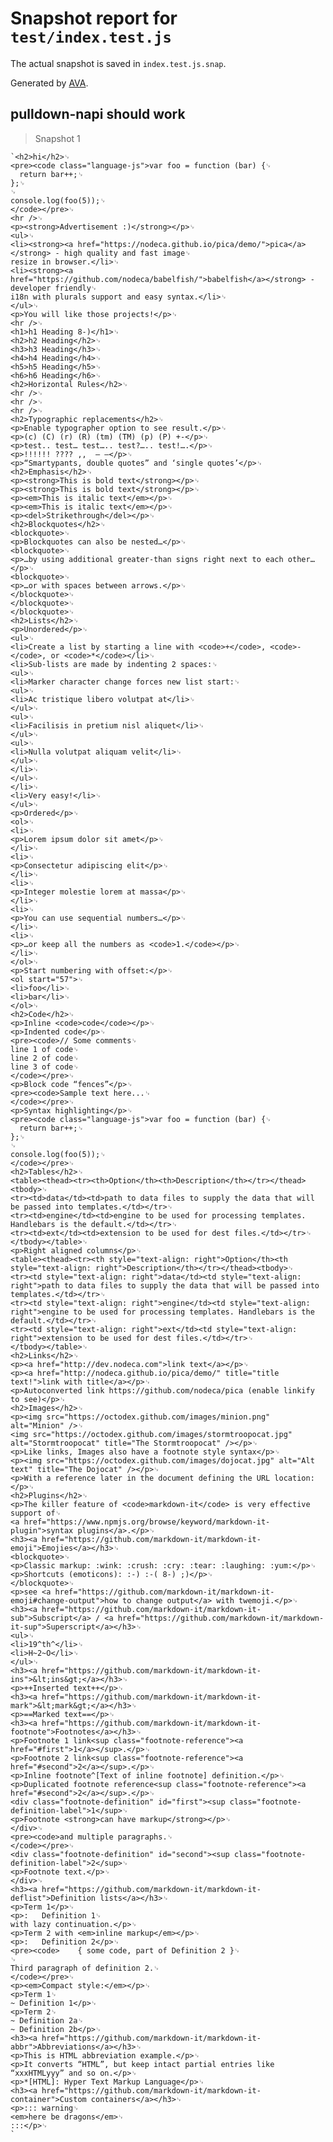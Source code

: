# Snapshot report for `test/index.test.js`

The actual snapshot is saved in `index.test.js.snap`.

Generated by [AVA](https://avajs.dev).

## pulldown-napi should work

> Snapshot 1

    `<h2>hi</h2>␊
    <pre><code class="language-js">var foo = function (bar) {␊
      return bar++;␊
    };␊
    ␊
    console.log(foo(5));␊
    </code></pre>␊
    <hr />␊
    <p><strong>Advertisement :)</strong></p>␊
    <ul>␊
    <li><strong><a href="https://nodeca.github.io/pica/demo/">pica</a></strong> - high quality and fast image␊
    resize in browser.</li>␊
    <li><strong><a href="https://github.com/nodeca/babelfish/">babelfish</a></strong> - developer friendly␊
    i18n with plurals support and easy syntax.</li>␊
    </ul>␊
    <p>You will like those projects!</p>␊
    <hr />␊
    <h1>h1 Heading 8-)</h1>␊
    <h2>h2 Heading</h2>␊
    <h3>h3 Heading</h3>␊
    <h4>h4 Heading</h4>␊
    <h5>h5 Heading</h5>␊
    <h6>h6 Heading</h6>␊
    <h2>Horizontal Rules</h2>␊
    <hr />␊
    <hr />␊
    <hr />␊
    <h2>Typographic replacements</h2>␊
    <p>Enable typographer option to see result.</p>␊
    <p>(c) (C) (r) (R) (tm) (TM) (p) (P) +-</p>␊
    <p>test.. test… test….. test?….. test!….</p>␊
    <p>!!!!!! ???? ,,  – —</p>␊
    <p>“Smartypants, double quotes” and ‘single quotes’</p>␊
    <h2>Emphasis</h2>␊
    <p><strong>This is bold text</strong></p>␊
    <p><strong>This is bold text</strong></p>␊
    <p><em>This is italic text</em></p>␊
    <p><em>This is italic text</em></p>␊
    <p><del>Strikethrough</del></p>␊
    <h2>Blockquotes</h2>␊
    <blockquote>␊
    <p>Blockquotes can also be nested…</p>␊
    <blockquote>␊
    <p>…by using additional greater-than signs right next to each other…</p>␊
    <blockquote>␊
    <p>…or with spaces between arrows.</p>␊
    </blockquote>␊
    </blockquote>␊
    </blockquote>␊
    <h2>Lists</h2>␊
    <p>Unordered</p>␊
    <ul>␊
    <li>Create a list by starting a line with <code>+</code>, <code>-</code>, or <code>*</code></li>␊
    <li>Sub-lists are made by indenting 2 spaces:␊
    <ul>␊
    <li>Marker character change forces new list start:␊
    <ul>␊
    <li>Ac tristique libero volutpat at</li>␊
    </ul>␊
    <ul>␊
    <li>Facilisis in pretium nisl aliquet</li>␊
    </ul>␊
    <ul>␊
    <li>Nulla volutpat aliquam velit</li>␊
    </ul>␊
    </li>␊
    </ul>␊
    </li>␊
    <li>Very easy!</li>␊
    </ul>␊
    <p>Ordered</p>␊
    <ol>␊
    <li>␊
    <p>Lorem ipsum dolor sit amet</p>␊
    </li>␊
    <li>␊
    <p>Consectetur adipiscing elit</p>␊
    </li>␊
    <li>␊
    <p>Integer molestie lorem at massa</p>␊
    </li>␊
    <li>␊
    <p>You can use sequential numbers…</p>␊
    </li>␊
    <li>␊
    <p>…or keep all the numbers as <code>1.</code></p>␊
    </li>␊
    </ol>␊
    <p>Start numbering with offset:</p>␊
    <ol start="57">␊
    <li>foo</li>␊
    <li>bar</li>␊
    </ol>␊
    <h2>Code</h2>␊
    <p>Inline <code>code</code></p>␊
    <p>Indented code</p>␊
    <pre><code>// Some comments␊
    line 1 of code␊
    line 2 of code␊
    line 3 of code␊
    </code></pre>␊
    <p>Block code “fences”</p>␊
    <pre><code>Sample text here...␊
    </code></pre>␊
    <p>Syntax highlighting</p>␊
    <pre><code class="language-js">var foo = function (bar) {␊
      return bar++;␊
    };␊
    ␊
    console.log(foo(5));␊
    </code></pre>␊
    <h2>Tables</h2>␊
    <table><thead><tr><th>Option</th><th>Description</th></tr></thead><tbody>␊
    <tr><td>data</td><td>path to data files to supply the data that will be passed into templates.</td></tr>␊
    <tr><td>engine</td><td>engine to be used for processing templates. Handlebars is the default.</td></tr>␊
    <tr><td>ext</td><td>extension to be used for dest files.</td></tr>␊
    </tbody></table>␊
    <p>Right aligned columns</p>␊
    <table><thead><tr><th style="text-align: right">Option</th><th style="text-align: right">Description</th></tr></thead><tbody>␊
    <tr><td style="text-align: right">data</td><td style="text-align: right">path to data files to supply the data that will be passed into templates.</td></tr>␊
    <tr><td style="text-align: right">engine</td><td style="text-align: right">engine to be used for processing templates. Handlebars is the default.</td></tr>␊
    <tr><td style="text-align: right">ext</td><td style="text-align: right">extension to be used for dest files.</td></tr>␊
    </tbody></table>␊
    <h2>Links</h2>␊
    <p><a href="http://dev.nodeca.com">link text</a></p>␊
    <p><a href="http://nodeca.github.io/pica/demo/" title="title text!">link with title</a></p>␊
    <p>Autoconverted link https://github.com/nodeca/pica (enable linkify to see)</p>␊
    <h2>Images</h2>␊
    <p><img src="https://octodex.github.com/images/minion.png" alt="Minion" />␊
    <img src="https://octodex.github.com/images/stormtroopocat.jpg" alt="Stormtroopocat" title="The Stormtroopocat" /></p>␊
    <p>Like links, Images also have a footnote style syntax</p>␊
    <p><img src="https://octodex.github.com/images/dojocat.jpg" alt="Alt text" title="The Dojocat" /></p>␊
    <p>With a reference later in the document defining the URL location:</p>␊
    <h2>Plugins</h2>␊
    <p>The killer feature of <code>markdown-it</code> is very effective support of␊
    <a href="https://www.npmjs.org/browse/keyword/markdown-it-plugin">syntax plugins</a>.</p>␊
    <h3><a href="https://github.com/markdown-it/markdown-it-emoji">Emojies</a></h3>␊
    <blockquote>␊
    <p>Classic markup: :wink: :crush: :cry: :tear: :laughing: :yum:</p>␊
    <p>Shortcuts (emoticons): :-) :-( 8-) ;)</p>␊
    </blockquote>␊
    <p>see <a href="https://github.com/markdown-it/markdown-it-emoji#change-output">how to change output</a> with twemoji.</p>␊
    <h3><a href="https://github.com/markdown-it/markdown-it-sub">Subscript</a> / <a href="https://github.com/markdown-it/markdown-it-sup">Superscript</a></h3>␊
    <ul>␊
    <li>19^th^</li>␊
    <li>H~2~O</li>␊
    </ul>␊
    <h3><a href="https://github.com/markdown-it/markdown-it-ins">&lt;ins&gt;</a></h3>␊
    <p>++Inserted text++</p>␊
    <h3><a href="https://github.com/markdown-it/markdown-it-mark">&lt;mark&gt;</a></h3>␊
    <p>==Marked text==</p>␊
    <h3><a href="https://github.com/markdown-it/markdown-it-footnote">Footnotes</a></h3>␊
    <p>Footnote 1 link<sup class="footnote-reference"><a href="#first">1</a></sup>.</p>␊
    <p>Footnote 2 link<sup class="footnote-reference"><a href="#second">2</a></sup>.</p>␊
    <p>Inline footnote^[Text of inline footnote] definition.</p>␊
    <p>Duplicated footnote reference<sup class="footnote-reference"><a href="#second">2</a></sup>.</p>␊
    <div class="footnote-definition" id="first"><sup class="footnote-definition-label">1</sup>␊
    <p>Footnote <strong>can have markup</strong></p>␊
    </div>␊
    <pre><code>and multiple paragraphs.␊
    </code></pre>␊
    <div class="footnote-definition" id="second"><sup class="footnote-definition-label">2</sup>␊
    <p>Footnote text.</p>␊
    </div>␊
    <h3><a href="https://github.com/markdown-it/markdown-it-deflist">Definition lists</a></h3>␊
    <p>Term 1</p>␊
    <p>:   Definition 1␊
    with lazy continuation.</p>␊
    <p>Term 2 with <em>inline markup</em></p>␊
    <p>:   Definition 2</p>␊
    <pre><code>    { some code, part of Definition 2 }␊
    ␊
    Third paragraph of definition 2.␊
    </code></pre>␊
    <p><em>Compact style:</em></p>␊
    <p>Term 1␊
    ~ Definition 1</p>␊
    <p>Term 2␊
    ~ Definition 2a␊
    ~ Definition 2b</p>␊
    <h3><a href="https://github.com/markdown-it/markdown-it-abbr">Abbreviations</a></h3>␊
    <p>This is HTML abbreviation example.</p>␊
    <p>It converts “HTML”, but keep intact partial entries like “xxxHTMLyyy” and so on.</p>␊
    <p>*[HTML]: Hyper Text Markup Language</p>␊
    <h3><a href="https://github.com/markdown-it/markdown-it-container">Custom containers</a></h3>␊
    <p>::: warning␊
    <em>here be dragons</em>␊
    :::</p>␊
    `
